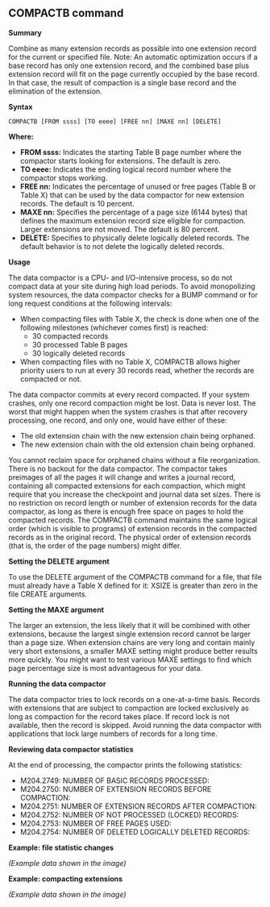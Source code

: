 ## COMPACTB command

**Summary**

Combine as many extension records as possible into one extension record for the current or specified file.  Note: An automatic optimization occurs if a base record has only one extension record, and the combined base plus extension record will fit on the page currently occupied by the base record. In that case, the result of compaction is a single base record and the elimination of the extension.

**Syntax**

```
COMPACTB [FROM ssss] [TO eeee] [FREE nn] [MAXE nn] [DELETE]
```

**Where:**

* **FROM ssss:** Indicates the starting Table B page number where the compactor starts looking for extensions. The default is zero.
* **TO eeee:** Indicates the ending logical record number where the compactor stops working.
* **FREE nn:** Indicates the percentage of unused or free pages (Table B or Table X) that can be used by the data compactor for new extension records. The default is 10 percent.
* **MAXE nn:** Specifies the percentage of a page size (6144 bytes) that defines the maximum extension record size eligible for compaction. Larger extensions are not moved. The default is 80 percent.
* **DELETE:** Specifies to physically delete logically deleted records. The default behavior is to not delete the logically deleted records.


**Usage**

The data compactor is a CPU- and I/O-intensive process, so do not compact data at your site during high load periods. To avoid monopolizing system resources, the data compactor checks for a BUMP command or for long request conditions at the following intervals:

* When compacting files with Table X, the check is done when one of the following milestones (whichever comes first) is reached:
    * 30 compacted records
    * 30 processed Table B pages
    * 30 logically deleted records
* When compacting files with no Table X, COMPACTB allows higher priority users to run at every 30 records read, whether the records are compacted or not.

The data compactor commits at every record compacted. If your system crashes, only one record compaction might be lost. Data is never lost. The worst that might happen when the system crashes is that after recovery processing, one record, and only one, would have either of these:

* The old extension chain with the new extension chain being orphaned.
* The new extension chain with the old extension chain being orphaned.

You cannot reclaim space for orphaned chains without a file reorganization. There is no backout for the data compactor. The compactor takes preimages of all the pages it will change and writes a journal record, containing all compacted extensions for each compaction, which might require that you increase the checkpoint and journal data set sizes. There is no restriction on record length or number of extension records for the data compactor, as long as there is enough free space on pages to hold the compacted records. The COMPACTB command maintains the same logical order (which is visible to programs) of extension records in the compacted records as in the original record. The physical order of extension records (that is, the order of the page numbers) might differ.


**Setting the DELETE argument**

To use the DELETE argument of the COMPACTB command for a file, that file must already have a Table X defined for it: XSIZE is greater than zero in the file CREATE arguments.

**Setting the MAXE argument**

The larger an extension, the less likely that it will be combined with other extensions, because the largest single extension record cannot be larger than a page size. When extension chains are very long and contain mainly very short extensions, a smaller MAXE setting might produce better results more quickly. You might want to test various MAXE settings to find which page percentage size is most advantageous for your data.

**Running the data compactor**

The data compactor tries to lock records on a one-at-a-time basis. Records with extensions that are subject to compaction are locked exclusively as long as compaction for the record takes place. If record lock is not available, then the record is skipped. Avoid running the data compactor with applications that lock large numbers of records for a long time.

**Reviewing data compactor statistics**

At the end of processing, the compactor prints the following statistics:

* M204.2749: NUMBER OF BASIC RECORDS PROCESSED:
* M204.2750: NUMBER OF EXTENSION RECORDS BEFORE COMPACTION:
* M204.2751: NUMBER OF EXTENSION RECORDS AFTER COMPACTION:
* M204.2752: NUMBER OF NOT PROCESSED (LOCKED) RECORDS:
* M204.2753: NUMBER OF FREE PAGES USED:
* M204.2754: NUMBER OF DELETED LOGICALLY DELETED RECORDS:


**Example: file statistic changes**

*(Example data shown in the image)*

**Example: compacting extensions**

*(Example data shown in the image)*
